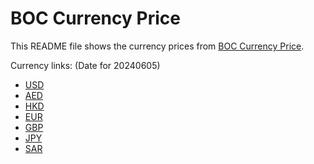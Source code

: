# BOC Currency Price

This README file shows the currency prices from [BOC Currency Price](https://www.boc.cn/sourcedb/whpj/).

Currency links: (Date for 20240605)

- [USD](https://bocurrencyprice.techina.science/BOC_CURRENCY_PRICE/USD/20240605.json)
- [AED](https://bocurrencyprice.techina.science/BOC_CURRENCY_PRICE/AED/20240605.json)
- [HKD](https://bocurrencyprice.techina.science/BOC_CURRENCY_PRICE/HKD/20240605.json)
- [EUR](https://bocurrencyprice.techina.science/BOC_CURRENCY_PRICE/EUR/20240605.json)
- [GBP](https://bocurrencyprice.techina.science/BOC_CURRENCY_PRICE/GBP/20240605.json)
- [JPY](https://bocurrencyprice.techina.science/BOC_CURRENCY_PRICE/JPY/20240605.json)
- [SAR](https://bocurrencyprice.techina.science/BOC_CURRENCY_PRICE/SAR/20240605.json)
